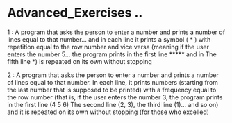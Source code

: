 # Advanced_Exercises ..

1 : A program that asks the person to enter a number and prints a number of lines equal to that number... and in each line it prints a symbol ( * ) with repetition equal to the row number and vice versa (meaning if the user enters the number 5... the program prints in the first line ***** and in The fifth line *) is repeated on its own without stopping

2 : A program that asks the person to enter a number and prints a number of lines equal to that number. In each line, it prints numbers (starting from the last number that is supposed to be printed) with a frequency equal to the row number (that is, if the user enters the number 3, the program prints in the first line (4 5 6) The second line (2, 3), the third line (1)... and so on) and it is repeated on its own without stopping (for those who excelled)